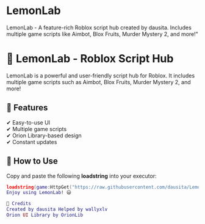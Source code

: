 # LemonLab
LemonLab - A feature-rich Roblox script hub created by dausita. Includes multiple game scripts like Aimbot, Blox Fruits, Murder Mystery 2, and more!"
# 🍋 LemonLab - Roblox Script Hub  

LemonLab is a powerful and user-friendly script hub for Roblox. It includes multiple game scripts such as Aimbot, Blox Fruits, Murder Mystery 2, and more!  

## 🌟 Features  
✔ Easy-to-use UI  
✔ Multiple game scripts  
✔ Orion Library-based design  
✔ Constant updates  

## 🚀 How to Use  
Copy and paste the following **loadstring** into your executor:  
```lua
loadstring(game:HttpGet("https://raw.githubusercontent.com/dausita/LemonLab/main/LemonLab.lua"))()
Enjoy using LemonLab! 😃

🔗 Credits
Created by dausita Helped by wallyxlv
Orion UI Library by OrionLib
